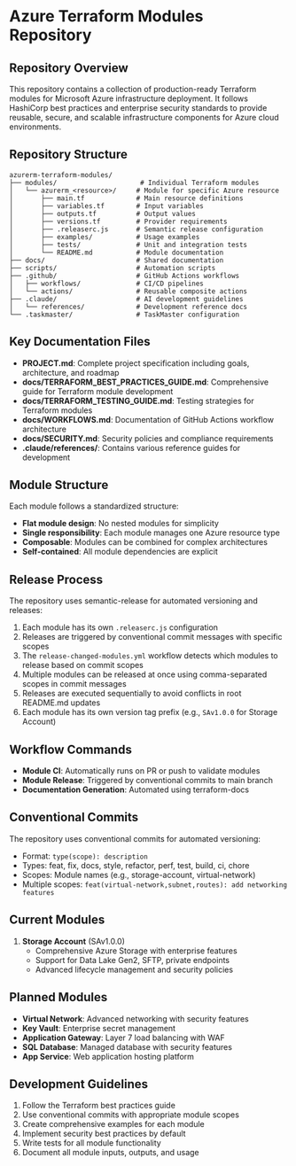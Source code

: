 # Azure Terraform Modules Repository

## Repository Overview

This repository contains a collection of production-ready Terraform modules for Microsoft Azure infrastructure deployment. It follows HashiCorp best practices and enterprise security standards to provide reusable, secure, and scalable infrastructure components for Azure cloud environments.

## Repository Structure

```
azurerm-terraform-modules/
├── modules/                     # Individual Terraform modules
│   └── azurerm_<resource>/     # Module for specific Azure resource
│       ├── main.tf             # Main resource definitions
│       ├── variables.tf        # Input variables
│       ├── outputs.tf          # Output values
│       ├── versions.tf         # Provider requirements
│       ├── .releaserc.js       # Semantic release configuration
│       ├── examples/           # Usage examples
│       ├── tests/              # Unit and integration tests
│       └── README.md           # Module documentation
├── docs/                       # Shared documentation
├── scripts/                    # Automation scripts
├── .github/                    # GitHub Actions workflows
│   ├── workflows/              # CI/CD pipelines
│   └── actions/                # Reusable composite actions
├── .claude/                    # AI development guidelines
│   └── references/             # Development reference docs
└── .taskmaster/                # TaskMaster configuration
```

## Key Documentation Files

- **PROJECT.md**: Complete project specification including goals, architecture, and roadmap
- **docs/TERRAFORM_BEST_PRACTICES_GUIDE.md**: Comprehensive guide for Terraform module development
- **docs/TERRAFORM_TESTING_GUIDE.md**: Testing strategies for Terraform modules
- **docs/WORKFLOWS.md**: Documentation of GitHub Actions workflow architecture
- **docs/SECURITY.md**: Security policies and compliance requirements
- **.claude/references/**: Contains various reference guides for development

## Module Structure

Each module follows a standardized structure:
- **Flat module design**: No nested modules for simplicity
- **Single responsibility**: Each module manages one Azure resource type
- **Composable**: Modules can be combined for complex architectures
- **Self-contained**: All module dependencies are explicit

## Release Process

The repository uses semantic-release for automated versioning and releases:

1. Each module has its own `.releaserc.js` configuration
2. Releases are triggered by conventional commit messages with specific scopes
3. The `release-changed-modules.yml` workflow detects which modules to release based on commit scopes
4. Multiple modules can be released at once using comma-separated scopes in commit messages
5. Releases are executed sequentially to avoid conflicts in root README.md updates
6. Each module has its own version tag prefix (e.g., `SAv1.0.0` for Storage Account)

## Workflow Commands

- **Module CI**: Automatically runs on PR or push to validate modules
- **Module Release**: Triggered by conventional commits to main branch
- **Documentation Generation**: Automated using terraform-docs

## Conventional Commits

The repository uses conventional commits for automated versioning:

- Format: `type(scope): description`
- Types: feat, fix, docs, style, refactor, perf, test, build, ci, chore
- Scopes: Module names (e.g., storage-account, virtual-network)
- Multiple scopes: `feat(virtual-network,subnet,routes): add networking features`

## Current Modules

1. **Storage Account** (SAv1.0.0)
   - Comprehensive Azure Storage with enterprise features
   - Support for Data Lake Gen2, SFTP, private endpoints
   - Advanced lifecycle management and security policies

## Planned Modules

- **Virtual Network**: Advanced networking with security features
- **Key Vault**: Enterprise secret management
- **Application Gateway**: Layer 7 load balancing with WAF
- **SQL Database**: Managed database with security features
- **App Service**: Web application hosting platform

## Development Guidelines

1. Follow the Terraform best practices guide
2. Use conventional commits with appropriate module scopes
3. Create comprehensive examples for each module
4. Implement security best practices by default
5. Write tests for all module functionality
6. Document all module inputs, outputs, and usage